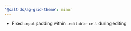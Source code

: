 ```yaml
---
"@salt-ds/ag-grid-theme": minor
---
```


- Fixed `input` padding within `.editable-cell` during editing
